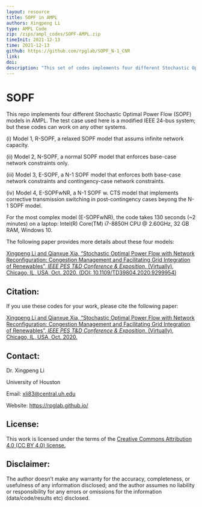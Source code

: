 ```yaml
---
layout: resource
title: SOPF in AMPL
authors: Xingpeng Li
type: AMPL Code
zip: /zips/ampl_codes/SOPF-AMPL.zip
timeInit: 2021-12-13
time: 2021-12-13
github: https://github.com/rpglab/SOPF_N-1_CNR
link: 
doi: 
description: "This set of codes implements four different Stochastic Optimal Power Flow (SOPF) models: (i) a relaxed SOPF, (ii) a normal SOPF, (iii) an N-1 SOPF, and (iv) an N-1 SOPF with network reconfiguration."
---
```



# SOPF
This repo implements four different Stochastic Optimal Power Flow (SOPF) models in AMPL. The test case used here is a modified IEEE 24-bus system; but these codes can work on any other systems.

(i) Model 1, R-SOPF, a relaxed SOPF model that assums infinite network capacity.

(ii) Model 2, N-SOPF, a normal SOPF model that enforces base-case network constraints only.

(iii) Model 3, E-SOPF, a N-1 SOPF model that enforces both base-case network constraints and contingency-case network constraints.

(iv) Model 4, E-SOPFwNR, a N-1 SOPF w. CTS model that implements corrective transmission switching in post-contingency cases beyong the N-1 SOPF model.

For the most complex model (E-SOPFwNR), the code takes 130 seconds (~2 minutes) on a laptop: Intel(R) Core(TM) i7-8850H CPU @ 2.60GHz, 32 GB RAM, Windows 10.

The following paper provides more details about these four models: 

<a class="off" href="/papers/XLI-QX-SOPFwNR" target="_blank">Xingpeng Li and Qianxue Xia, “Stochastic Optimal Power Flow with Network Reconfiguration: Congestion Management and Facilitating Grid Integration of Renewables”, *IEEE PES T&D Conference & Exposition*, (Virtually), Chicago, IL, USA, Oct. 2020. (DOI: 10.1109/TD39804.2020.9299954)</a>

## Citation:
If you use these codes for your work, please cite the following paper:

<a class="off" href="/papers/XLI-QX-SOPFwNR" target="_blank">Xingpeng Li and Qianxue Xia, “Stochastic Optimal Power Flow with Network Reconfiguration: Congestion Management and Facilitating Grid Integration of Renewables”, *IEEE PES T&D Conference & Exposition*, (Virtually), Chicago, IL, USA, Oct. 2020.</a>

## Contact:
Dr. Xingpeng Li

University of Houston

Email: xli83@central.uh.edu

Website: <a class="off" href="/"  target="_blank">https://rpglab.github.io/</a>


## License:
This work is licensed under the terms of the <a class="off" href="https://creativecommons.org/licenses/by/4.0/"  target="_blank">Creative Commons Attribution 4.0 (CC BY 4.0) license.</a>


## Disclaimer:
The author doesn’t make any warranty for the accuracy, completeness, or usefulness of any information disclosed; and the author assumes no liability or responsibility for any errors or omissions for the information (data/code/results etc) disclosed.
